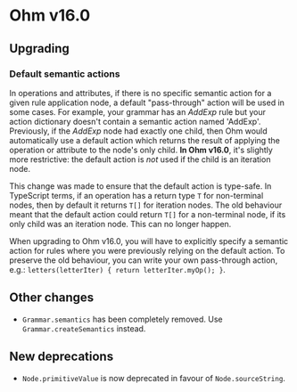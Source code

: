 # Ohm v16.0

## Upgrading

### Default semantic actions

In operations and attributes, if there is no specific semantic action for a given rule application node, a default "pass-through" action will be used in some cases. For example, your grammar has an _AddExp_ rule but your action dictionary doesn't contain a semantic action named 'AddExp'. Previously, if the _AddExp_ node had exactly one child, then Ohm would automatically use a default action which returns the result of applying the operation or attribute to the node's only child. **In Ohm v16.0**, it's slightly more restrictive: the default action is _not_ used if the child is an iteration node.

This change was made to ensure that the default action is type-safe. In TypeScript terms, if an operation has a return type `T` for non-terminal nodes, then by default it returns `T[]` for iteration nodes. The old behaviour meant that the default action could return `T[]` for a non-terminal node, if its only child was an iteration node. This can no longer happen.

When upgrading to Ohm v16.0, you will have to explicitly specify a semantic action for rules where you were previously relying on the default action. To preserve the old behaviour, you can write your own pass-through action, e.g.: `letters(letterIter) { return letterIter.myOp(); }`.

## Other changes

- `Grammar.semantics` has been completely removed. Use `Grammar.createSemantics` instead.

## New deprecations

- `Node.primitiveValue` is now deprecated in favour of `Node.sourceString`.
